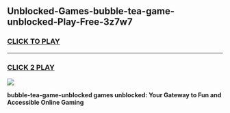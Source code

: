 
## Unblocked-Games-bubble-tea-game-unblocked-Play-Free-3z7w7
<h3>
<a href="https://premium76.site?title=bubble-tea-game-unblocked&ref=18A1">CLICK TO PLAY</a></h3>
<hr>

<h3>
<a href="https://premium76.site?title=bubble-tea-game-unblocked&ref=18A1">CLICK 2 PLAY</a>
  
</h3>

<a href="https://premium76.site?title=bubble-tea-game-unblocked&ref=18A1"><img src="https://clearcache.store/games.png"></a>


**bubble-tea-game-unblocked games unblocked: Your Gateway to Fun and Accessible Online Gaming**
